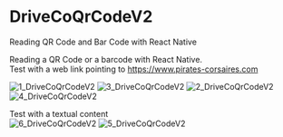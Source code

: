 # DriveCoQrCodeV2
Reading QR Code and Bar Code with React Native

Reading a QR Code or a barcode with React Native.  
Test with a web link pointing to https://www.pirates-corsaires.com  

![1_DriveCoQrCodeV2](https://user-images.githubusercontent.com/35977024/192251546-f0ecb653-1d80-4c5a-9de1-93257bf17c74.png)
![3_DriveCoQrCodeV2](https://user-images.githubusercontent.com/35977024/192251551-e758b9b9-5914-4313-8e39-b358443e5089.png)
![2_DriveCoQrCodeV2](https://user-images.githubusercontent.com/35977024/192251550-f01fa748-35ea-43aa-a817-8bf0efd3df3e.png)
![4_DriveCoQrCodeV2](https://user-images.githubusercontent.com/35977024/192251554-bd68b070-f3f8-42ef-8d4e-b3e296952b70.png)

Test with a textual content  
![6_DriveCoQrCodeV2](https://user-images.githubusercontent.com/35977024/192251557-d2761acd-e892-49d3-b3f3-4699a47f4755.png)
![5_DriveCoQrCodeV2](https://user-images.githubusercontent.com/35977024/192251556-bba1832a-e50d-4ef2-987e-8239e4f6906d.png)

